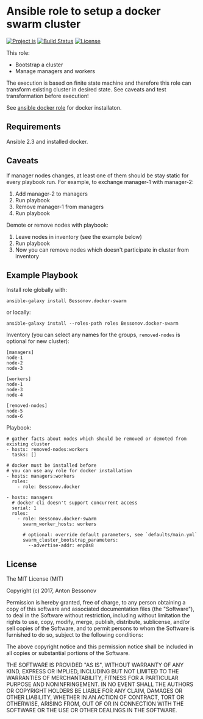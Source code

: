 Ansible role to setup a docker swarm cluster
============================================

[![Project is](https://img.shields.io/badge/Project%20is-fantastic-ff69b4.svg)](https://github.com/Bessonov/ansible-role-docker-swarm)
[![Build Status](https://travis-ci.org/Bessonov/ansible-role-docker-swarm.svg?branch=master)](https://travis-ci.org/Bessonov/ansible-role-docker-swarm)
[![License](http://img.shields.io/:license-MIT-blue.svg)](https://raw.githubusercontent.com/Bessonov/ansible-role-docker-swarm/master/LICENSE.txt)


This role:
- Bootstrap a cluster
- Manage managers and workers

The execution is based on finite state machine and therefore this role can transform existing cluster in desired state. See caveats and test transformation before execution!


See [ansible docker role](https://galaxy.ansible.com/Bessonov/docker/) for docker installaton.

Requirements
------------

Ansible 2.3 and installed docker.

Caveats
-------

If manager nodes changes, at least one of them should be stay static for every playbook run. For example, to exchange manager-1 with manager-2:
1. Add manager-2 to managers
2. Run playbook
3. Remove manager-1 from managers
4. Run playbook

Demote or remove nodes with playbook:
1. Leave nodes in inventory (see the example below)
2. Run playbook
3. Now you can remove nodes which doesn't participate in cluster from inventory

Example Playbook
----------------

Install role globally with:

    ansible-galaxy install Bessonov.docker-swarm

or locally:

    ansible-galaxy install --roles-path roles Bessonov.docker-swarm

Inventory (you can select any names for the groups, `removed-nodes` is optional for new cluster):

    [managers]
    node-1
    node-2
    node-3

    [workers]
    node-1
    node-3
    node-4

    [removed-nodes]
    node-5
    node-6

Playbook:

    # gather facts about nodes which should be removed or demoted from existing cluster
    - hosts: removed-nodes:workers
      tasks: []

    # docker must be installed before
    # you can use any role for docker installation
    - hosts: managers:workers
      roles:
        - role: Bessonov.docker

    - hosts: managers
      # docker cli doesn't support concurrent access
      serial: 1
      roles:
        - role: Bessonov.docker-swarm
          swarm_worker_hosts: workers

          # optional: override default parameters, see `defaults/main.yml`
          swarm_cluster_bootstrap_parameters:
            --advertise-addr: enp0s8

License
-------

The MIT License (MIT)

Copyright (c) 2017, Anton Bessonov

Permission is hereby granted, free of charge, to any person obtaining a copy
of this software and associated documentation files (the "Software"), to deal
in the Software without restriction, including without limitation the rights
to use, copy, modify, merge, publish, distribute, sublicense, and/or sell
copies of the Software, and to permit persons to whom the Software is
furnished to do so, subject to the following conditions:

The above copyright notice and this permission notice shall be included in
all copies or substantial portions of the Software.

THE SOFTWARE IS PROVIDED "AS IS", WITHOUT WARRANTY OF ANY KIND, EXPRESS OR
IMPLIED, INCLUDING BUT NOT LIMITED TO THE WARRANTIES OF MERCHANTABILITY,
FITNESS FOR A PARTICULAR PURPOSE AND NONINFRINGEMENT. IN NO EVENT SHALL THE
AUTHORS OR COPYRIGHT HOLDERS BE LIABLE FOR ANY CLAIM, DAMAGES OR OTHER
LIABILITY, WHETHER IN AN ACTION OF CONTRACT, TORT OR OTHERWISE, ARISING FROM,
OUT OF OR IN CONNECTION WITH THE SOFTWARE OR THE USE OR OTHER DEALINGS IN
THE SOFTWARE.
